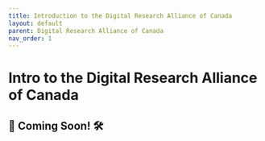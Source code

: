 ```yaml
---
title: Introduction to the Digital Research Alliance of Canada 
layout: default 
parent: Digital Research Alliance of Canada 
nav_order: 1
---
```


# Intro to the Digital Research Alliance of Canada  

🚧 Coming Soon! 🛠️
---
